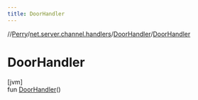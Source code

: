 ```yaml
---
title: DoorHandler
---
```

//[Perry](../../../index.html)/[net.server.channel.handlers](../index.html)/[DoorHandler](index.html)/[DoorHandler](-door-handler.html)



# DoorHandler



[jvm]\
fun [DoorHandler](-door-handler.html)()




